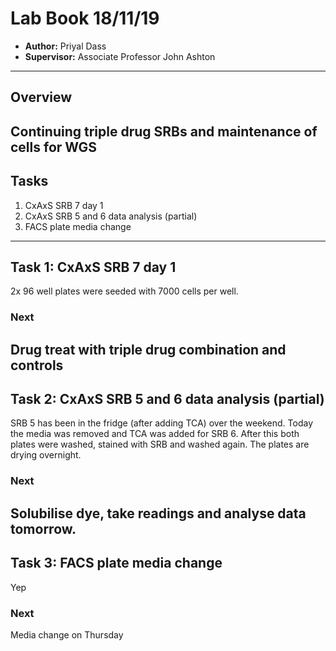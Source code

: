 # Lab Book 18/11/19
- **Author:** Priyal Dass
- **Supervisor:** Associate Professor John Ashton
------------------------------------------------------------------
## Overview

Continuing triple drug SRBs and maintenance of cells for WGS
------------------------------------------------------------------
## Tasks

1. CxAxS SRB 7 day 1
2. CxAxS SRB 5 and 6 data analysis (partial)
3. FACS plate media change

------------------------------------------------------------------
## Task 1: CxAxS SRB 7 day 1

2x 96 well plates were seeded with 7000 cells per well.

### Next
Drug treat with triple drug combination and controls
------------------------------------------------------------------
## Task 2:  CxAxS SRB 5 and 6 data analysis (partial)

SRB 5 has been in the fridge (after adding TCA) over the weekend. Today the media was removed and TCA was added for SRB 6. After this both plates were washed, stained with SRB and washed again. The plates are drying overnight.

### Next
Solubilise dye, take readings and analyse data tomorrow.
------------------------------------------------------------------
## Task 3: FACS plate media change

 Yep

### Next
Media change on Thursday
